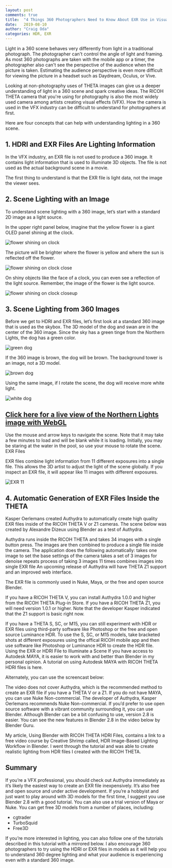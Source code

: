 ```yaml
---
layout: post
comments: true
title:  "4 Things 360 Photographers Need to Know About EXR Use in Visual Effects"
date:   2019-08-10
author: "Craig Oda"
categories: HDR, EXR
---
```

Light in a 360 scene behaves very differently from light in a traditional photograph.
The photographer can't control the angle of light and framing. As most 360 
photographs
are taken with the mobile app or a timer, the photographer also can't see
the perspective of the audience when the picture is taken. Estimating 
the audience perspective is
even more difficult for viewing the picture in a headset
such as Daydream, Oculus, or Vive.

Looking at non-photography uses of THETA images can give us a deeper 
understanding of light in a 360 scene and spark creative ideas.
The RICOH THETA camera that you're using for photography is also 
the most widely used camera among artists creating visual effects (VFX). How the camera is used in the VFX industry can be difficult to understand for photographers at first.

Here are four concepts that can help with understanding lighting in a 360 scene.

## 1. HDRI and EXR Files Are Lighting Information

In the VFX industry, an EXR file is not used to produce a 360 image.  It contains light information that is used to illuminate 3D objects. The file is not used as the actual background scene in a movie.  

The first thing to understand is that the EXR file is light data, not the image 
the viewer sees.

## 2. Scene Lighting with an Image
To understand scene lighting with a 360 image, let’s start with a standard 2D image as a light source.

In the upper right panel below, imagine that the yellow flower is a giant OLED panel shining at the clock.

![flower shining on clock](/blog/img/2019-08/flower.jpg)

The picture will be brighter where the flower is yellow and where the sun is reflected off the flower.

![flower shining on clock close](/blog/img/2019-08/flower2.jpg)


On shiny objects like the face of a clock, you can even see a reflection of the light source. Remember, the image of the flower is the light source.

![flower shining on clock closeup](/blog/img/2019-08/flower3.jpg)


## 3. Scene Lighting from 360 Images

Before we get to HDRI and EXR files, let’s first look at a standard 360 image that is used as the skybox. The 3D model of the dog and swan are in the center of the 360 image. Since the sky has a green tinge from the Northern Lights, the dog has a green color.

![green dog](/blog/img/2019-08/dog-green.png)

If the 360 image is brown, the dog will be brown. The background tower is an image, not a 3D model.

![brown dog](/blog/img/2019-08/dog-brown.png)

Using the same image, if I rotate the scene, the dog will receive more white light.

![white dog](/blog/img/2019-08/dog-white.png)

## [Click here for a live view of the Northern Lights image with WebGL](https://codetricity.github.io/theta360aurora/) 

Use the mouse and arrow keys to navigate the scene. Note that it may take a few minutes to load and will be blank while it is loading. Initially, you may be staring at the water in the pool, so use your mouse to rotate the scene.
EXR Files

EXR files combine light information from 11 different exposures into a single file. This allows the 3D artist to adjust the light of the scene globally. If you inspect an EXR file, it will appear like 11 images with different exposures.

![EXR 11](/blog/img/2019-08/exr-11.jpg)


## 4. Automatic Generation of EXR Files Inside the THETA

Kasper Oerlemans created Authydra to automatically create high quality EXR files inside of the RICOH THETA V or Z1 cameras. The scene below was created by Alexandre Dizeux using Blender as a test of Authydra.

Authydra runs inside the RICOH THETA and takes 34 images with a single button press. The images are then combined to produce a single file inside the camera.
The application does the following automatically:
takes one image to set the base settings of the camera
takes a set of 3 images for denoise
repeats process of taking 3 images 11 times
combines images into single EXR file
An upcoming release of Authydra will have THETA Z1 support and an improved web interface.

The EXR file is commonly used in Nuke, Maya, or the free and open source Blender.

If you have a RICOH THETA V, you can install Authydra 1.0.0 and higher from the RICOH THETA Plug-in Store. If you have a RICOH THETA Z1, you will need version 1.0.1 or higher. Note that the developer Kasper indicated that the Z1 support is basic right now.

If you have a THETA S, SC, or M15, you can still experiment with HDR or EXR files using third-party software like Photoshop or the free and open source Luminance HDR. To use the S, SC, or M15 models, take bracketed shots at different exposures using the offical RICOH mobile app and then use software like Photoshop or Luminance HDR to create the HDR file.
Using the EXR or HDRI File to Illuminate a Scene
If you have access to Autodesk MAYA, it is easier to work with and better than Blender in my personal opinion. A tutorial on using Autodesk MAYA with RICOH THETA HDRI files is here.

Alternately, you can use the screencast below:

The video does not cover Authydra, which is the recommended method to create an EXR file if you have a THETA V or a Z1.
If you do not have MAYA, you can use Nuke Non-commercial. The developer of Authydra, Kasper Oerlemans recommends Nuke Non-commercial.
If you’d prefer to use open source software with a vibrant community surrounding it, you can use Blender. Although Blender can be a bit confusing to use, version 2.8 is easier.
You can see the new features in Blender 2.8 in the video below by Blender Guru.

My article, Using Blender with RICOH THETA HDRI Files, contains a link to a free video course by Creative Shrimp called, HDR Image-Based Lighting Workflow in Blender.
I went through the tutorial and was able to create realistic lighting from HDR files I created with the RICOH THETA.


## Summary

If you’re a VFX professional, you should check out Authydra immediately as it’s likely the easiest way to create an EXR file inexpensively. It’s also free and open source and under active development.
If you’re a hobbyist and just want to play around with 3D models for the first time, I suggest you use Blender 2.8 with a good tutorial. You can also use a trial version of Maya or Nuke. You can get free 3D models from a number of places, including:

* cgtrader
* TurboSquid
* Free3D

If you’re more interested in lighting, you can also follow one of the tutorials described in this tutorial with a mirrored below.
I also encourage 360 photographers to try using the HDRI or EXR files in models as it will help you to understand 360 degree lighting and what your audience is experiencing even with a standard 360 image.